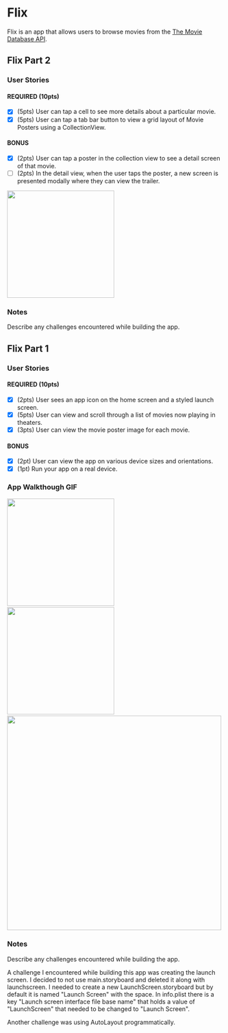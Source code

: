 # Flix

Flix is an app that allows users to browse movies from the [The Movie Database API](http://docs.themoviedb.apiary.io/#).

## Flix Part 2

### User Stories

#### REQUIRED (10pts)
- [x] (5pts) User can tap a cell to see more details about a particular movie.
- [x] (5pts) User can tap a tab bar button to view a grid layout of Movie Posters using a CollectionView.

#### BONUS
- [x] (2pts) User can tap a poster in the collection view to see a detail screen of that movie.
- [ ] (2pts) In the detail view, when the user taps the poster, a new screen is presented modally where they can view the trailer.

<img src="http://g.recordit.co/7TT08lBATD.gif" width=250><br>

### Notes
Describe any challenges encountered while building the app.

## Flix Part 1

### User Stories

#### REQUIRED (10pts)
- [x] (2pts) User sees an app icon on the home screen and a styled launch screen.
- [x] (5pts) User can view and scroll through a list of movies now playing in theaters.
- [x] (3pts) User can view the movie poster image for each movie.

#### BONUS
- [x] (2pt) User can view the app on various device sizes and orientations.
- [x] (1pt) Run your app on a real device.

### App Walkthough GIF
<img src="http://g.recordit.co/0noFo1mCq9.gif" width=250>&nbsp;&nbsp;
<img src="http://g.recordit.co/9apNwXnfv3.gif" width=250>&nbsp;&nbsp;
<img src="http://g.recordit.co/t75cQ7jqca.gif" width=500>
<br>

### Notes
Describe any challenges encountered while building the app.

A challenge I encountered while building this app was creating the launch screen. I decided to not use main.storyboard and deleted it along with launchscreen. I needed to create a new LaunchScreen.storyboard but by default it is named "Launch Screen" with the space. In info.plist there is a key "Launch screen interface file base name" that holds a value of "LaunchScreen" that needed to be changed to "Launch Screen".

Another challenge was using AutoLayout programmatically.

